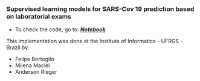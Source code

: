 ### Supervised learning models for SARS-Cov 19 prediction based on laboratorial exams
* To check the code, go to: [***Notebook***](https://github.com/fsbertoglio/Machine-Learning-Labs/blob/main/SARS-Cov-19-prediction/notebook.ipynb)

This implementation was done at the Institute of Informatics - UFRGS - Brazil by:
* Felipe Bertoglio
* Milena Maciel
* Anderson Rieger

